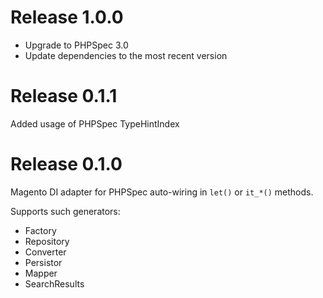 # Release 1.0.0
* Upgrade to PHPSpec 3.0
* Update dependencies to the most recent version

# Release 0.1.1

Added usage of PHPSpec TypeHintIndex

# Release 0.1.0

Magento DI adapter for PHPSpec auto-wiring in `let()` or `it_*()` methods.

Supports such generators:

* Factory
* Repository
* Converter
* Persistor
* Mapper
* SearchResults 
